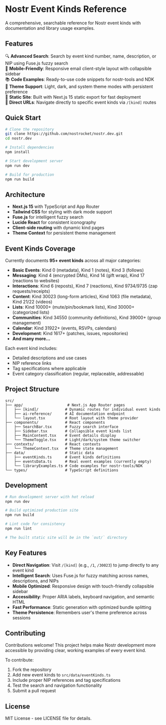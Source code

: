 # Nostr Event Kinds Reference

A comprehensive, searchable reference for Nostr event kinds with documentation and library usage examples.

## Features

🔍 **Advanced Search**: Search by event kind number, name, description, or NIP using Fuse.js fuzzy search  
📱 **Mobile-Friendly**: Responsive email client-style layout with collapsible sidebar  
📚 **Code Examples**: Ready-to-use code snippets for nostr-tools and NDK  
🌙 **Theme Support**: Light, dark, and system theme modes with persistent preference  
🚀 **Static Site**: Built with Next.js 15 static export for fast deployment  
🎯 **Direct URLs**: Navigate directly to specific event kinds via `/[kind]` routes  

## Quick Start

```bash
# Clone the repository
git clone https://github.com/nostrocket/nostr.dev.git
cd nostr.dev

# Install dependencies
npm install

# Start development server
npm run dev

# Build for production
npm run build
```

## Architecture

- **Next.js 15** with TypeScript and App Router
- **Tailwind CSS** for styling with dark mode support
- **Fuse.js** for intelligent fuzzy search
- **Lucide React** for consistent iconography
- **Client-side routing** with dynamic kind pages
- **Theme Context** for persistent theme management

## Event Kinds Coverage

Currently documents **95+ event kinds** across all major categories:

- **Basic Events**: Kind 0 (metadata), Kind 1 (notes), Kind 3 (follows)
- **Messaging**: Kind 4 (encrypted DMs), Kind 14 (gift wrap), Kind 17 (reactions to websites)  
- **Interactions**: Kind 6 (reposts), Kind 7 (reactions), Kind 9734/9735 (zap requests/receipts)
- **Content**: Kind 30023 (long-form articles), Kind 1063 (file metadata), Kind 21/22 (videos)
- **Lists**: Kind 10000+ (mute/pin/bookmark lists), Kind 30000+ (categorized lists)
- **Communities**: Kind 34550 (community definitions), Kind 39000+ (group management)
- **Calendar**: Kind 31922+ (events, RSVPs, calendars)
- **Development**: Kind 1617+ (patches, issues, repositories)
- **And many more...**

Each event kind includes:
- Detailed descriptions and use cases
- NIP reference links
- Tag specifications where applicable
- Event category classification (regular, replaceable, addressable)

## Project Structure

```
src/
├── app/                    # Next.js App Router pages
│   ├── [kind]/            # Dynamic routes for individual event kinds
│   ├── ai-reference/      # AI documentation endpoint
│   └── layout.tsx         # Root layout with theme provider
├── components/            # React components
│   ├── SearchBar.tsx      # Fuzzy search interface
│   ├── Sidebar.tsx        # Collapsible event kinds list
│   ├── MainContent.tsx    # Event details display
│   └── ThemeToggle.tsx    # Light/dark/system theme switcher
├── contexts/              # React contexts
│   └── ThemeContext.tsx   # Theme state management
├── data/                  # Static data
│   ├── eventKinds.ts      # Event kinds definitions
│   ├── eventsData.ts      # Real event examples (currently empty)
│   └── libraryExamples.ts # Code examples for nostr-tools/NDK
└── types/                 # TypeScript definitions
```

## Development

```bash
# Run development server with hot reload
npm run dev

# Build optimized production site
npm run build

# Lint code for consistency
npm run lint

# The built static site will be in the `out/` directory
```

## Key Features

- **Direct Navigation**: Visit `/[kind]` (e.g., `/1`, `/30023`) to jump directly to any event kind
- **Intelligent Search**: Uses Fuse.js for fuzzy matching across names, descriptions, and NIPs
- **Mobile Optimized**: Responsive design with touch-friendly collapsible sidebar
- **Accessibility**: Proper ARIA labels, keyboard navigation, and semantic HTML
- **Fast Performance**: Static generation with optimized bundle splitting
- **Theme Persistence**: Remembers user's theme preference across sessions

## Contributing

Contributions welcome! This project helps make Nostr development more accessible by providing clear, working examples of every event kind.

To contribute:
1. Fork the repository
2. Add new event kinds to `src/data/eventKinds.ts`
3. Include proper NIP references and tag specifications
4. Test the search and navigation functionality
5. Submit a pull request

## License

MIT License - see LICENSE file for details.
